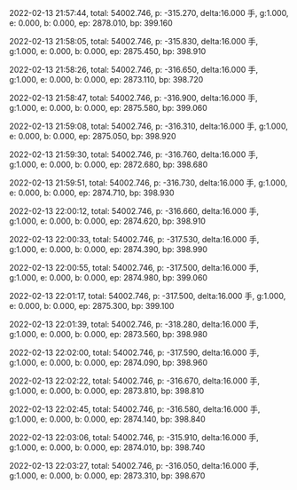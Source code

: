 2022-02-13 21:57:44, total: 54002.746, p: -315.270, delta:16.000 手, g:1.000, e: 0.000, b: 0.000, ep: 2878.010, bp: 399.160

2022-02-13 21:58:05, total: 54002.746, p: -315.830, delta:16.000 手, g:1.000, e: 0.000, b: 0.000, ep: 2875.450, bp: 398.910

2022-02-13 21:58:26, total: 54002.746, p: -316.650, delta:16.000 手, g:1.000, e: 0.000, b: 0.000, ep: 2873.110, bp: 398.720

2022-02-13 21:58:47, total: 54002.746, p: -316.900, delta:16.000 手, g:1.000, e: 0.000, b: 0.000, ep: 2875.580, bp: 399.060

2022-02-13 21:59:08, total: 54002.746, p: -316.310, delta:16.000 手, g:1.000, e: 0.000, b: 0.000, ep: 2875.050, bp: 398.920

2022-02-13 21:59:30, total: 54002.746, p: -316.760, delta:16.000 手, g:1.000, e: 0.000, b: 0.000, ep: 2872.680, bp: 398.680

2022-02-13 21:59:51, total: 54002.746, p: -316.730, delta:16.000 手, g:1.000, e: 0.000, b: 0.000, ep: 2874.710, bp: 398.930

2022-02-13 22:00:12, total: 54002.746, p: -316.660, delta:16.000 手, g:1.000, e: 0.000, b: 0.000, ep: 2874.620, bp: 398.910

2022-02-13 22:00:33, total: 54002.746, p: -317.530, delta:16.000 手, g:1.000, e: 0.000, b: 0.000, ep: 2874.390, bp: 398.990

2022-02-13 22:00:55, total: 54002.746, p: -317.500, delta:16.000 手, g:1.000, e: 0.000, b: 0.000, ep: 2874.980, bp: 399.060

2022-02-13 22:01:17, total: 54002.746, p: -317.500, delta:16.000 手, g:1.000, e: 0.000, b: 0.000, ep: 2875.300, bp: 399.100

2022-02-13 22:01:39, total: 54002.746, p: -318.280, delta:16.000 手, g:1.000, e: 0.000, b: 0.000, ep: 2873.560, bp: 398.980

2022-02-13 22:02:00, total: 54002.746, p: -317.590, delta:16.000 手, g:1.000, e: 0.000, b: 0.000, ep: 2874.090, bp: 398.960

2022-02-13 22:02:22, total: 54002.746, p: -316.670, delta:16.000 手, g:1.000, e: 0.000, b: 0.000, ep: 2873.810, bp: 398.810

2022-02-13 22:02:45, total: 54002.746, p: -316.580, delta:16.000 手, g:1.000, e: 0.000, b: 0.000, ep: 2874.140, bp: 398.840

2022-02-13 22:03:06, total: 54002.746, p: -315.910, delta:16.000 手, g:1.000, e: 0.000, b: 0.000, ep: 2874.010, bp: 398.740

2022-02-13 22:03:27, total: 54002.746, p: -316.050, delta:16.000 手, g:1.000, e: 0.000, b: 0.000, ep: 2873.310, bp: 398.670